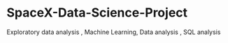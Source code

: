 # SpaceX-Data-Science-Project
Exploratory data analysis , Machine Learning, Data analysis , SQL analysis
